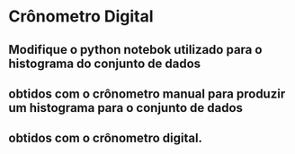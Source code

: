 # Crônometro Digital


## Modifique o python notebok utilizado para o histograma do conjunto de dados 
## obtidos com o crônometro manual para produzir um histograma para o conjunto de dados 
## obtidos com o crônometro digital.